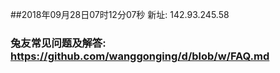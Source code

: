 ##2018年09月28日07时12分07秒 新址: 142.93.245.58
### 兔友常见问题及解答: https://github.com/wanggonging/d/blob/w/FAQ.md

